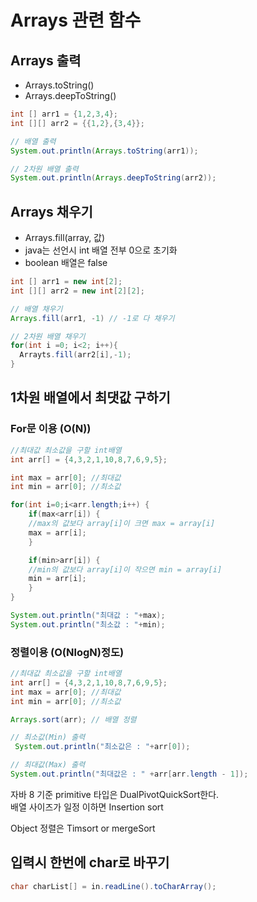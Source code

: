 # Arrays 관련 함수

## Arrays 출력

- Arrays.toString()
- Arrays.deepToString()

```java
int [] arr1 = {1,2,3,4};
int [][] arr2 = {{1,2},{3,4}};

// 배열 출력
System.out.println(Arrays.toString(arr1));

// 2차원 배열 출력
System.out.println(Arrays.deepToString(arr2));

```

## Arrays 채우기

- Arrays.fill(array, 값)
- java는 선언시 int 배열 전부 0으로 초기화
- boolean 배열은 false

```java
int [] arr1 = new int[2];
int [][] arr2 = new int[2][2];

// 배열 채우기
Arrays.fill(arr1, -1) // -1로 다 채우기

// 2차원 배열 채우기
for(int i =0; i<2; i++){
  Arrayts.fill(arr2[i],-1);
}

```

## 1차원 배열에서 최댓값 구하기

### For문 이용 (O(N))

```java
//최대값 최소값을 구할 int배열
int arr[] = {4,3,2,1,10,8,7,6,9,5};

int max = arr[0]; //최대값
int min = arr[0]; //최소값

for(int i=0;i<arr.length;i++) {
    if(max<arr[i]) {
	//max의 값보다 array[i]이 크면 max = array[i]
	max = arr[i];
    }

    if(min>arr[i]) {
	//min의 값보다 array[i]이 작으면 min = array[i]
	min = arr[i];
    }
}

System.out.println("최대값 : "+max);
System.out.println("최소값 : "+min);
```

### 정렬이용 (O(NlogN)정도)

```java
//최대값 최소값을 구할 int배열
int arr[] = {4,3,2,1,10,8,7,6,9,5};
int max = arr[0]; //최대값
int min = arr[0]; //최소값

Arrays.sort(arr); // 배열 정렬

// 최소값(Min) 출력
 System.out.println("최소값은 : "+arr[0]);

// 최대값(Max) 출력
System.out.println("최대값은 : " +arr[arr.length - 1]);
```

자바 8 기준 primitive 타입은 DualPivotQuickSort한다.  
배열 사이즈가 일정 이하면 Insertion sort

Object 정렬은 Timsort or mergeSort

## 입력시 한번에 char로 바꾸기

```java
char charList[] = in.readLine().toCharArray();
```
